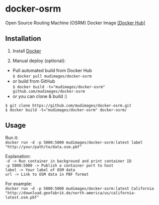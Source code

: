# docker-osrm
Open Source Routing Machine (OSRM) Docker Image [\[Docker Hub\]](https://hub.docker.com/r/mudimages/docker-osrm/)

## Installation

1. Install [Docker](https://www.docker.com/)

2. Manual deploy (optional):
  * Pull automated build from Docker Hub  
  ```$ docker pull mudimages/docker-osrm```
  * or build from GitHub  
  ```$ docker build -t="mudimages/docker-osrm" github.com/mudimages/docker-osrm```
  * or you can clone & build :)  
  ```
  $ git clone https://github.com/mudimages/docker-osrm.git  
  $ docker build -t="mudimages/docker-osrm" docker-osrm/
  ```

## Usage
Run it:  
```docker run -d -p 5000:5000 mudimages/docker-osrm:latest label "http://your/path/to/data.osm.pbf"```  

Explanation:  
```-d -> Run container in background and print container ID```  
```-p 5000:5000 -> Publish a container port to host```  
```label -> Your label of OSM data```  
```url -> Link to OSM data in PBF format```  

For example:  
```docker run -d -p 5000:5000 mudimages/docker-osrm:latest California "http://download.geofabrik.de/north-america/us/california-latest.osm.pbf"```
